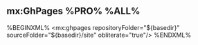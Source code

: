 ## mx:GhPages %PRO% %ALL%

%BEGINXML%
<mx:ghpages repositoryFolder="${basedir}" sourceFolder="${basedir}/site" obliterate="true"/>
%ENDXML%